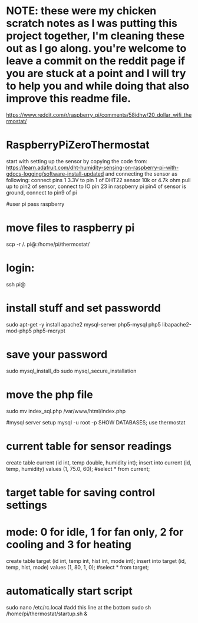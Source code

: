 # NOTE: these were my chicken scratch notes as I was putting this project together, I'm cleaning these out as I go along. you're welcome to leave a commit on the reddit page if you are stuck at a point and I will try to help you and while doing that also improve this readme file.

https://www.reddit.com/r/raspberry_pi/comments/58idhw/20_dollar_wifi_thermostat/

# RaspberryPiZeroThermostat

start with setting up the sensor by copying the code from:
https://learn.adafruit.com/dht-humidity-sensing-on-raspberry-pi-with-gdocs-logging/software-install-updated
and connecting the sensor as following:
connect pins 1 3.3V to pin 1 of DHT22 sensor
10k or 4.7k ohm pull up to pin2 of sensor, connect to IO pin 23 in raspberry pi
pin4 of sensor is ground, connect to pin9 of pi

#user pi pass raspberry

# move files to raspberry pi
scp -r <your directory>/. pi@<pi ip address>:/home/pi/thermostat/

# login:
ssh pi@<pi ip address>

# install stuff and set passwordd
sudo apt-get -y install apache2 mysql-server php5-mysql php5 libapache2-mod-php5 php5-mcrypt
# save your password
sudo mysql_install_db
sudo mysql_secure_installation

# move the php file
sudo mv index_sql.php /var/www/html/index.php

#mysql server setup
mysql -u root -p
SHOW DATABASES;
use thermostat
# current table for sensor readings
create table current (id int, temp double, humidity int);
insert into current (id, temp, humidity) values (1, 75.0, 60);
#select * from current;
# target table for saving control settings
# mode: 0 for idle, 1 for fan only, 2 for cooling and 3 for heating
create table target (id int, temp int, hist int, mode int);
insert into target (id, temp, hist, mode) values (1, 80, 1, 0);
#select * from target;


# automatically start script
sudo nano /etc/rc.local
#add this line at the bottom
sudo sh /home/pi/thermostat/startup.sh &

